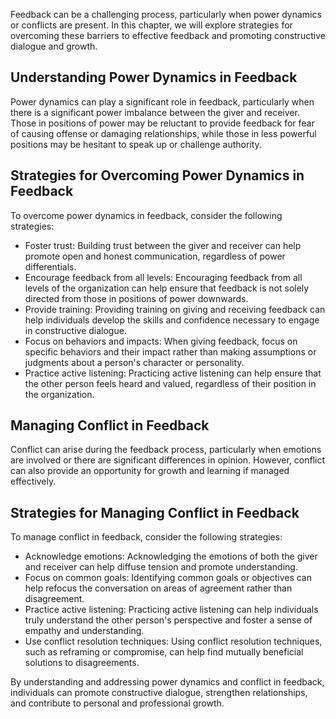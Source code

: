 
Feedback can be a challenging process, particularly when power dynamics or conflicts are present. In this chapter, we will explore strategies for overcoming these barriers to effective feedback and promoting constructive dialogue and growth.

Understanding Power Dynamics in Feedback
----------------------------------------

Power dynamics can play a significant role in feedback, particularly when there is a significant power imbalance between the giver and receiver. Those in positions of power may be reluctant to provide feedback for fear of causing offense or damaging relationships, while those in less powerful positions may be hesitant to speak up or challenge authority.

Strategies for Overcoming Power Dynamics in Feedback
----------------------------------------------------

To overcome power dynamics in feedback, consider the following strategies:

* Foster trust: Building trust between the giver and receiver can help promote open and honest communication, regardless of power differentials.
* Encourage feedback from all levels: Encouraging feedback from all levels of the organization can help ensure that feedback is not solely directed from those in positions of power downwards.
* Provide training: Providing training on giving and receiving feedback can help individuals develop the skills and confidence necessary to engage in constructive dialogue.
* Focus on behaviors and impacts: When giving feedback, focus on specific behaviors and their impact rather than making assumptions or judgments about a person's character or personality.
* Practice active listening: Practicing active listening can help ensure that the other person feels heard and valued, regardless of their position in the organization.

Managing Conflict in Feedback
-----------------------------

Conflict can arise during the feedback process, particularly when emotions are involved or there are significant differences in opinion. However, conflict can also provide an opportunity for growth and learning if managed effectively.

Strategies for Managing Conflict in Feedback
--------------------------------------------

To manage conflict in feedback, consider the following strategies:

* Acknowledge emotions: Acknowledging the emotions of both the giver and receiver can help diffuse tension and promote understanding.
* Focus on common goals: Identifying common goals or objectives can help refocus the conversation on areas of agreement rather than disagreement.
* Practice active listening: Practicing active listening can help individuals truly understand the other person's perspective and foster a sense of empathy and understanding.
* Use conflict resolution techniques: Using conflict resolution techniques, such as reframing or compromise, can help find mutually beneficial solutions to disagreements.

By understanding and addressing power dynamics and conflict in feedback, individuals can promote constructive dialogue, strengthen relationships, and contribute to personal and professional growth.
